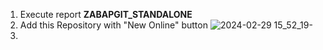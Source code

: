 1. Execute report **ZABAPGIT_STANDALONE**
2. Add this Repository with "New Online" button 
![2024-02-29 15_52_19-](https://github.com/Mango-CorpGitHub/TransportManagementTool/assets/158566836/71909d3a-9de2-4623-b37e-5c70ef6aba68)
3. 
